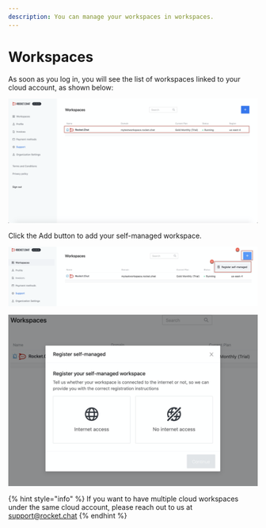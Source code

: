 ```yaml
---
description: You can manage your workspaces in workspaces.
---
```


# Workspaces

As soon as you log in, you will see the list of workspaces linked to your cloud account, as shown below:

![](../../../../.gitbook/assets/image%20%2895%29%20%281%29.png)

Click the Add button to add your self-managed workspace.

![](../../../../.gitbook/assets/image%20%2894%29.png)

![](../../../../.gitbook/assets/image%20%2896%29.png)

{% hint style="info" %}
If you want to have multiple cloud workspaces under the same cloud account, please reach out to us at [support@rocket.chat](mailto:support@rocket.chat)
{% endhint %}

